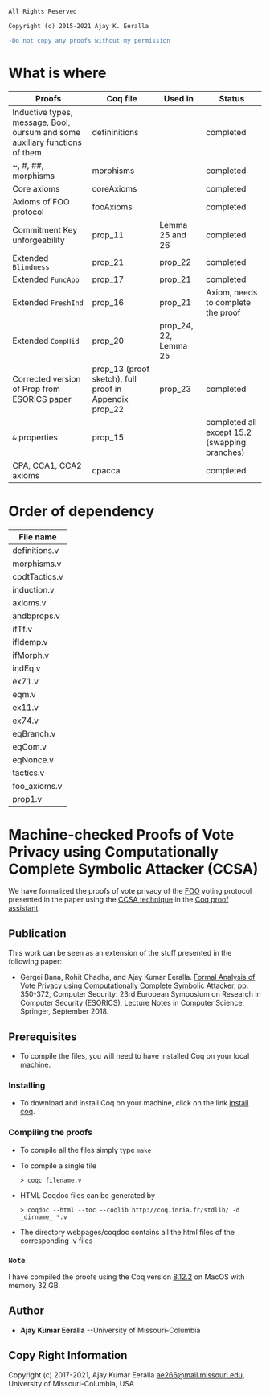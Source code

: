 ```diff
All Rights Reserved

Copyright (c) 2015-2021 Ajay K. Eeralla

-Do not copy any proofs without my permission
```
<!--THE SOFTWARE IS PROVIDED "AS IS", WITHOUT WARRANTY OF ANY KIND, EXPRESS OR
IMPLIED, INCLUDING BUT NOT LIMITED TO THE WARRANTIES OF MERCHANTABILITY,
FITNESS FOR A PARTICULAR PURPOSE AND NONINFRINGEMENT. IN NO EVENT SHALL THE
AUTHORS OR COPYRIGHT HOLDERS BE LIABLE FOR ANY CLAIM, DAMAGES OR OTHER
LIABILITY, WHETHER IN AN ACTION OF CONTRACT, TORT OR OTHERWISE, ARISING FROM,
OUT OF OR IN CONNECTION WITH THE SOFTWARE OR THE USE OR OTHER DEALINGS IN
THE SOFTWARE.`-->

# What is where
| Proofs | Coq file| Used in | Status |
|--------|----------|-------|---------|
| Inductive types, message, Bool, oursum and some auxiliary functions of them| defininitions| |completed|
| ~, #, ##, morphisms| morphisms| | completed|
|Core axioms|coreAxioms| | completed|
|Axioms of FOO protocol |fooAxioms| | completed|
|Commitment Key unforgeability | prop_11 | Lemma 25 and 26| completed
|Extended `Blindness`| prop_21| prop_22 | completed|
|Extended `FuncApp`| prop_17| prop_21 |completed|
|Extended `FreshInd`| prop_16|  prop_21 | Axiom, needs to complete the proof|
|Extended `CompHid` | prop_20 | prop_24, 22, Lemma 25|
| Corrected version of Prop from ESORICS paper| prop_13 (proof sketch), full proof in Appendix prop_22| prop_23|completed|
| `&` properties | prop_15| |completed all except 15.2 (swapping branches)|
| CPA, CCA1, CCA2 axioms| cpacca| | completed |









# Order of dependency
|File name|
|-----------|
|definitions.v|
|morphisms.v|
|cpdtTactics.v|
|induction.v|
|axioms.v|
|andbprops.v|
|ifTf.v|
|ifIdemp.v|
|ifMorph.v|
|indEq.v|
|ex71.v|
|eqm.v|
|ex11.v|
|ex74.v|
|eqBranch.v|
|eqCom.v|
|eqNonce.v|
|tactics.v|
|foo_axioms.v|
|prop1.v|

# Machine-checked Proofs of Vote Privacy using Computationally Complete Symbolic Attacker (CCSA)

We have formalized the proofs of vote privacy of the [FOO](https://link.springer.com/chapter/10.1007/3-540-57220-1_66) voting protocol presented in the paper using the [CCSA technique](https://dl.acm.org/doi/10.1145/2660267.2660276) in the [Coq proof assistant](https://coq.inria.fr/).

## Publication

This work can be seen as an extension of the stuff presented in the following paper:
* Gergei Bana, Rohit Chadha, and Ajay Kumar Eeralla. [Formal Analysis of Vote Privacy using Computationally Complete Symbolic Attacker](https://www.springerprofessional.de/en/formal-analysis-of-vote-privacy-using-computationally-complete-s/16013318), pp. 350-372, Computer Security: 23rd European Symposium on Research in Computer Security (ESORICS), Lecture Notes in Computer Science, Springer, September 2018.


## Prerequisites

* To compile the files, you will need to have installed Coq on your local machine.

### Installing

* To download and install Coq on your machine, click on the link [install coq](https://coq.inria.fr/download).

### Compiling the proofs

* To compile all the files simply type `make`

  [//]: # (It took about **15 mins** to compile all the files on the **Ubuntu 14.04 LTS** system with **Intel Core i5 3.20 GHz** processor and **8GiB RAM**)

* To compile a single file
  ```
  > coqc filename.v
  ```

[//]: # (To generate a new `Makefile` by typing)

  [//]: # (> coq_makefile -install none -I . *.v -o Makefile)


* HTML Coqdoc files can be generated by
  ```
  > coqdoc --html --toc --coqlib http://coq.inria.fr/stdlib/ -d _dirname_ *.v
  ```
* The directory webpages/coqdoc contains all the html files of the corresponding .v files

### `Note`
I have compiled the proofs using the Coq version [8.12.2](https://github.com/coq/coq/releases/tag/V8.12.2) on MacOS with memory 32 GB.

## Author

* **Ajay Kumar Eeralla** --University of Missouri-Columbia

## Copy Right Information
Copyright (c) 2017-2021, Ajay Kumar Eeralla <ae266@mail.missouri.edu>, University of Missouri-Columbia, USA

